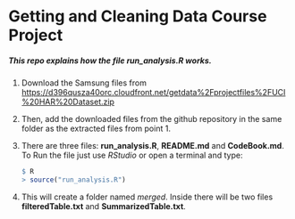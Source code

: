 # Getting and Cleaning Data Course Project

##### This repo explains how the file run_analysis.R works.

1. Download the Samsung files from <https://d396qusza40orc.cloudfront.net/getdata%2Fprojectfiles%2FUCI%20HAR%20Dataset.zip> 
2. Then, add the downloaded files from the github repository in the same folder as the extracted files from point 1.
3. There are three files: **run_analysis.R**, **README.md** and **CodeBook.md**. To Run the file just use *RStudio* or open a terminal and type: 

	```R
	$ R
	> source("run_analysis.R")
	```
	
4. This will create a folder named *merged*. Inside there will be two files **filteredTable.txt** and **SummarizedTable.txt**. 

